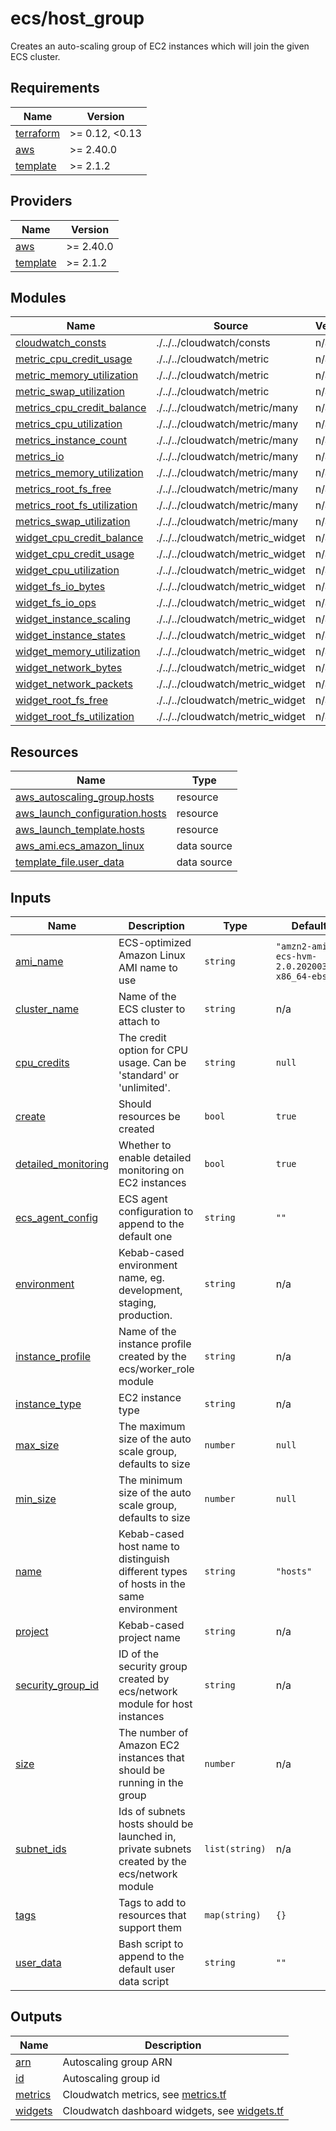 # ecs/host_group

Creates an auto-scaling group of EC2 instances which will join the given ECS cluster.

<!-- BEGIN_TF_DOCS -->
## Requirements

| Name | Version |
|------|---------|
| <a name="requirement_terraform"></a> [terraform](#requirement\_terraform) | >= 0.12, <0.13 |
| <a name="requirement_aws"></a> [aws](#requirement\_aws) | >= 2.40.0 |
| <a name="requirement_template"></a> [template](#requirement\_template) | >= 2.1.2 |

## Providers

| Name | Version |
|------|---------|
| <a name="provider_aws"></a> [aws](#provider\_aws) | >= 2.40.0 |
| <a name="provider_template"></a> [template](#provider\_template) | >= 2.1.2 |

## Modules

| Name | Source | Version |
|------|--------|---------|
| <a name="module_cloudwatch_consts"></a> [cloudwatch\_consts](#module\_cloudwatch\_consts) | ./../../cloudwatch/consts | n/a |
| <a name="module_metric_cpu_credit_usage"></a> [metric\_cpu\_credit\_usage](#module\_metric\_cpu\_credit\_usage) | ./../../cloudwatch/metric | n/a |
| <a name="module_metric_memory_utilization"></a> [metric\_memory\_utilization](#module\_metric\_memory\_utilization) | ./../../cloudwatch/metric | n/a |
| <a name="module_metric_swap_utilization"></a> [metric\_swap\_utilization](#module\_metric\_swap\_utilization) | ./../../cloudwatch/metric | n/a |
| <a name="module_metrics_cpu_credit_balance"></a> [metrics\_cpu\_credit\_balance](#module\_metrics\_cpu\_credit\_balance) | ./../../cloudwatch/metric/many | n/a |
| <a name="module_metrics_cpu_utilization"></a> [metrics\_cpu\_utilization](#module\_metrics\_cpu\_utilization) | ./../../cloudwatch/metric/many | n/a |
| <a name="module_metrics_instance_count"></a> [metrics\_instance\_count](#module\_metrics\_instance\_count) | ./../../cloudwatch/metric/many | n/a |
| <a name="module_metrics_io"></a> [metrics\_io](#module\_metrics\_io) | ./../../cloudwatch/metric/many | n/a |
| <a name="module_metrics_memory_utilization"></a> [metrics\_memory\_utilization](#module\_metrics\_memory\_utilization) | ./../../cloudwatch/metric/many | n/a |
| <a name="module_metrics_root_fs_free"></a> [metrics\_root\_fs\_free](#module\_metrics\_root\_fs\_free) | ./../../cloudwatch/metric/many | n/a |
| <a name="module_metrics_root_fs_utilization"></a> [metrics\_root\_fs\_utilization](#module\_metrics\_root\_fs\_utilization) | ./../../cloudwatch/metric/many | n/a |
| <a name="module_metrics_swap_utilization"></a> [metrics\_swap\_utilization](#module\_metrics\_swap\_utilization) | ./../../cloudwatch/metric/many | n/a |
| <a name="module_widget_cpu_credit_balance"></a> [widget\_cpu\_credit\_balance](#module\_widget\_cpu\_credit\_balance) | ./../../cloudwatch/metric_widget | n/a |
| <a name="module_widget_cpu_credit_usage"></a> [widget\_cpu\_credit\_usage](#module\_widget\_cpu\_credit\_usage) | ./../../cloudwatch/metric_widget | n/a |
| <a name="module_widget_cpu_utilization"></a> [widget\_cpu\_utilization](#module\_widget\_cpu\_utilization) | ./../../cloudwatch/metric_widget | n/a |
| <a name="module_widget_fs_io_bytes"></a> [widget\_fs\_io\_bytes](#module\_widget\_fs\_io\_bytes) | ./../../cloudwatch/metric_widget | n/a |
| <a name="module_widget_fs_io_ops"></a> [widget\_fs\_io\_ops](#module\_widget\_fs\_io\_ops) | ./../../cloudwatch/metric_widget | n/a |
| <a name="module_widget_instance_scaling"></a> [widget\_instance\_scaling](#module\_widget\_instance\_scaling) | ./../../cloudwatch/metric_widget | n/a |
| <a name="module_widget_instance_states"></a> [widget\_instance\_states](#module\_widget\_instance\_states) | ./../../cloudwatch/metric_widget | n/a |
| <a name="module_widget_memory_utilization"></a> [widget\_memory\_utilization](#module\_widget\_memory\_utilization) | ./../../cloudwatch/metric_widget | n/a |
| <a name="module_widget_network_bytes"></a> [widget\_network\_bytes](#module\_widget\_network\_bytes) | ./../../cloudwatch/metric_widget | n/a |
| <a name="module_widget_network_packets"></a> [widget\_network\_packets](#module\_widget\_network\_packets) | ./../../cloudwatch/metric_widget | n/a |
| <a name="module_widget_root_fs_free"></a> [widget\_root\_fs\_free](#module\_widget\_root\_fs\_free) | ./../../cloudwatch/metric_widget | n/a |
| <a name="module_widget_root_fs_utilization"></a> [widget\_root\_fs\_utilization](#module\_widget\_root\_fs\_utilization) | ./../../cloudwatch/metric_widget | n/a |

## Resources

| Name | Type |
|------|------|
| [aws_autoscaling_group.hosts](https://registry.terraform.io/providers/hashicorp/aws/latest/docs/resources/autoscaling_group) | resource |
| [aws_launch_configuration.hosts](https://registry.terraform.io/providers/hashicorp/aws/latest/docs/resources/launch_configuration) | resource |
| [aws_launch_template.hosts](https://registry.terraform.io/providers/hashicorp/aws/latest/docs/resources/launch_template) | resource |
| [aws_ami.ecs_amazon_linux](https://registry.terraform.io/providers/hashicorp/aws/latest/docs/data-sources/ami) | data source |
| [template_file.user_data](https://registry.terraform.io/providers/hashicorp/template/latest/docs/data-sources/file) | data source |

## Inputs

| Name | Description | Type | Default | Required |
|------|-------------|------|---------|:--------:|
| <a name="input_ami_name"></a> [ami\_name](#input\_ami\_name) | ECS-optimized Amazon Linux AMI name to use | `string` | `"amzn2-ami-ecs-hvm-2.0.20200319-x86_64-ebs"` | no |
| <a name="input_cluster_name"></a> [cluster\_name](#input\_cluster\_name) | Name of the ECS cluster to attach to | `string` | n/a | yes |
| <a name="input_cpu_credits"></a> [cpu\_credits](#input\_cpu\_credits) | The credit option for CPU usage. Can be 'standard' or 'unlimited'. | `string` | `null` | no |
| <a name="input_create"></a> [create](#input\_create) | Should resources be created | `bool` | `true` | no |
| <a name="input_detailed_monitoring"></a> [detailed\_monitoring](#input\_detailed\_monitoring) | Whether to enable detailed monitoring on EC2 instances | `bool` | `true` | no |
| <a name="input_ecs_agent_config"></a> [ecs\_agent\_config](#input\_ecs\_agent\_config) | ECS agent configuration to append to the default one | `string` | `""` | no |
| <a name="input_environment"></a> [environment](#input\_environment) | Kebab-cased environment name, eg. development, staging, production. | `string` | n/a | yes |
| <a name="input_instance_profile"></a> [instance\_profile](#input\_instance\_profile) | Name of the instance profile created by the ecs/worker\_role module | `string` | n/a | yes |
| <a name="input_instance_type"></a> [instance\_type](#input\_instance\_type) | EC2 instance type | `string` | n/a | yes |
| <a name="input_max_size"></a> [max\_size](#input\_max\_size) | The maximum size of the auto scale group, defaults to size | `number` | `null` | no |
| <a name="input_min_size"></a> [min\_size](#input\_min\_size) | The minimum size of the auto scale group, defaults to size | `number` | `null` | no |
| <a name="input_name"></a> [name](#input\_name) | Kebab-cased host name to distinguish different types of hosts in the same environment | `string` | `"hosts"` | no |
| <a name="input_project"></a> [project](#input\_project) | Kebab-cased project name | `string` | n/a | yes |
| <a name="input_security_group_id"></a> [security\_group\_id](#input\_security\_group\_id) | ID of the security group created by ecs/network module for host instances | `string` | n/a | yes |
| <a name="input_size"></a> [size](#input\_size) | The number of Amazon EC2 instances that should be running in the group | `number` | n/a | yes |
| <a name="input_subnet_ids"></a> [subnet\_ids](#input\_subnet\_ids) | Ids of subnets hosts should be launched in, private subnets created by the ecs/network module | `list(string)` | n/a | yes |
| <a name="input_tags"></a> [tags](#input\_tags) | Tags to add to resources that support them | `map(string)` | `{}` | no |
| <a name="input_user_data"></a> [user\_data](#input\_user\_data) | Bash script to append to the default user data script | `string` | `""` | no |

## Outputs

| Name | Description |
|------|-------------|
| <a name="output_arn"></a> [arn](#output\_arn) | Autoscaling group ARN |
| <a name="output_id"></a> [id](#output\_id) | Autoscaling group id |
| <a name="output_metrics"></a> [metrics](#output\_metrics) | Cloudwatch metrics, see [metrics.tf](./metrics.tf) |
| <a name="output_widgets"></a> [widgets](#output\_widgets) | Cloudwatch dashboard widgets, see [widgets.tf](./widgets.tf) |
<!-- END_TF_DOCS -->
